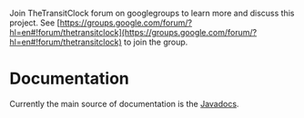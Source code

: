 Join TheTransitClock forum on googlegroups to learn more and discuss this project. See [https://groups.google.com/forum/?hl=en#!forum/thetransitclock](https://groups.google.com/forum/?hl=en#!forum/thetransitclock) to join the group.

# Documentation
Currently the main source of documentation is the [Javadocs](javadocs). 

